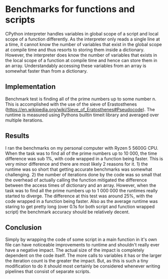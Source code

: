 # Benchmarks for functions and scripts
CPython interpreter handles variables in global scope of a script and local scope of a function differently.
As the interpreter only reads a single line at a time, it cannot know the number of variables that exist in the
global scope at compile time and thus resorts to storing them inside a dictionary. However, the interpreter does
know the number of variables that exists in the local scope of a function at compile time and hence can store them
in an array. Understandably accessing these variables from an array is somewhat faster than from a dictionary.
## Implementation
Benchmark test is finding all of the prime numbers up to some number n. This is accomplished with the use of the
sieve of Erastosthenes (https://en.wikipedia.org/wiki/Sieve_of_Eratosthenes#Pseudocode). The runtime is measured using 
Pythons builtin timeit library and averaged over multiple iterations.
## Results
I ran the benchmarks on my personal computer with Ryzen 5 5600G CPU. When the task was to find all of the 
prime numbers up to 10 000, the time difference was sub 1%, with code wrapped in a function being faster. This is
very minor difference and there are most likely 2 reasons for it. 1) the runtime was so short that getting accurate
benchmarks was somewhat challenging. 2) the number of iterations done by the code was so small that the overhead of
actually calling the function mitigated the difference between the access times of dictionary and an array. However,
when the task was to find all the prime numbers up to 1 000 000 the runtimes really started to diverge. The difference
at this test was around 25%, with the code wrapped in a function being faster. Also as the average runtime was staring to get
pretty long (over 0.1s for both script and function wrapped script) the benchmark accuracy should be relatively decent.
## Conclusion
Simply by wrapping the code of some script in a main function in it's own file can have noticeable improvements to runtime and 
shouldn't really ever have a negative impact. The actual size of the impact is completely dependent on the code itself. The more
calls to variables it has or the larger the iteration count is the greater the impact. But, as this is such a tiny modification to
do it should most certainly be considered whenever writing pipelines that consist of separate scripts.
